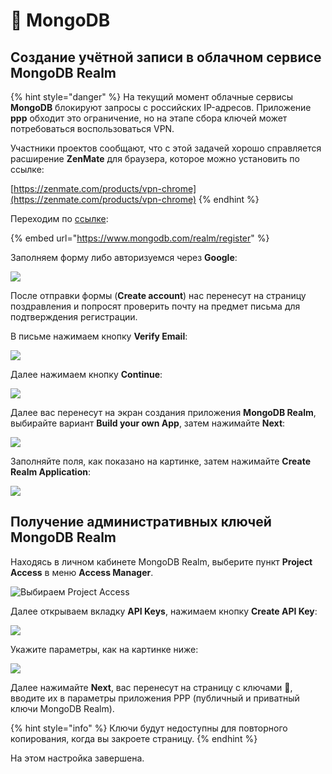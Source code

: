 # 🔑 MongoDB

## Создание учётной записи в облачном сервисе MongoDB Realm <a href="#mongodb-realm" id="mongodb-realm"></a>

{% hint style="danger" %}
На текущий момент облачные сервисы **MongoDB** блокируют запросы с российских IP-адресов. Приложение **ppp** обходит это ограничение, но на этапе сбора ключей может потребоваться воспользоваться VPN.

Участники проектов сообщают, что с этой задачей хорошо справляется расширение **ZenMate** для браузера, которое можно установить по ссылке:

[https://zenmate.com/products/vpn-chrome](https://zenmate.com/products/vpn-chrome)
{% endhint %}

Переходим по [ссылке](https://www.mongodb.com/realm/register):

{% embed url="https://www.mongodb.com/realm/register" %}

Заполняем форму либо авторизуемся через **Google**:

![](<../.gitbook/assets/image (352) (1) (1).png>)

После отправки формы (**Create account**) нас перенесут на страницу поздравления и попросят проверить почту на предмет письма для подтверждения регистрации.

В письме нажимаем кнопку **Verify Email**:

![](<../.gitbook/assets/image (316).png>)

Далее нажимаем кнопку **Continue**:

![](<../.gitbook/assets/image (199).png>)

Далее вас перенесут на экран создания приложения **MongoDB Realm**, выбирайте вариант **Build your own App**, затем нажимайте **Next**:

![](../.gitbook/assets/Mongo1.png)

Заполняйте поля, как показано на картинке, затем нажимайте **Create Realm Application**:

![](<../.gitbook/assets/image (345) (1) (1).png>)

## Получение административных ключей MongoDB Realm

Находясь в личном кабинете MongoDB Realm, выберите пункт **Project Access** в меню **Access Manager**.

![Выбираем Project Access](<../.gitbook/assets/image (315).png>)

Далее открываем вкладку **API Keys**, нажимаем кнопку **Create API Key**:

![](<../.gitbook/assets/image (140).png>)

Укажите параметры, как на картинке ниже:

![](<../.gitbook/assets/image (194).png>)

Далее нажимайте **Next**, вас перенесут на страницу с ключами 🔑, вводите их в параметры приложения PPP (публичный и приватный ключи MongoDB Realm).

{% hint style="info" %}
Ключи будут недоступны для повторного копирования, когда вы закроете страницу.
{% endhint %}

На этом настройка завершена.
